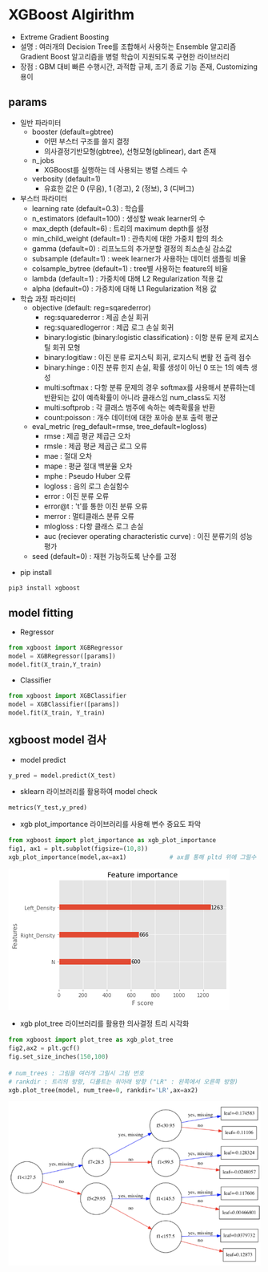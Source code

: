# XGBoost Algirithm
- Extreme Gradient Boosting
- 설명 : 여러개의 Decision Tree를 조합해서 사용하는 Ensemble 알고리즘
        Gradient Boost 알고리즘을 병렬 학습이 지원되도록 구현한 라이브러리
- 장점 : GBM 대비 빠른 수행시간, 과적합 규제, 조기 종료 기능 존재, Customizing 용이

## params
* 일반 파라미터
    + booster (default=gbtree)
        - 어떤 부스터 구조를 쓸지 결정
        - 의사결정기반모형(gbtree), 선형모형(gblinear), dart 존재
    + n_jobs
        - XGBoost를 실행하는 데 사용되는 병렬 스레드 수
    + verbosity (default=1)
        - 유효한 값은 0 (무음), 1 (경고), 2 (정보), 3 (디버그)
* 부스터 파라미터
    + learning rate (default=0.3) : 학습률
    + n_estimators (default=100) : 생성할 weak learner의 수
    + max_depth (default=6) : 트리의 maximum depth를 설정
    + min_child_weight (default=1) : 관측치에 대한 가중치 합의 최소
    + gamma (default=0) : 리프노드의 추가분할 결정의 최소손실 감소값
    + subsample (default=1) : week learner가 사용하는 데이터 샘플링 비율
    + colsample_bytree (default=1) : tree별 사용하는 feature의 비율
    + lambda (default=1) : 가중치에 대해 L2 Regularization 적용 값
    + alpha (default=0) : 가중치에 대해 L1 Regularization 적용 값
* 학습 과정 파라미터
    + objective (default: reg=sqarederror)
        - reg:squarederror : 제곱 손실 회귀
        - reg:squaredlogerror : 제곱 로그 손실 회귀
        - binary:logistic (binary:logistic classification) : 이항 분류 문제 로지스틸 회귀 모형
        - binary:logitlaw : 이진 분류 로지스틱 회귀, 로지스틱 변활 전 출력 점수
        - binary:hinge : 이진 분류 힌지 손실, 확률 생성이 아닌 0 또는 1의 예측 생성
        - multi:softmax : 다항 분류 문제의 경우 softmax를 사용해서 분류하는데 반환되는 값이 예측확률이
                        아니라 클래스임 num_class도 지정
        - multi:softprob : 각 클래스 범주에 속하는 예측확률을 반환
        - count:poisson : 개수 데이터에 대한 포아송 분포 출력 평균
    + eval_metric (reg_default=rmse, tree_default=logloss)
        - rmse : 제곱 평균 제곱근 오차
        - rmsle : 제곱 평균 제곱근 로그 오류
        - mae : 절대 오차
        - mape : 평균 절대 백분율 오차
        - mphe : Pseudo Huber 오류
        - logloss : 음의 로그 손실함수
        - error : 이진 분류 오류
        - error@t : 't'를 통한 이진 분류 오류
        - merror : 멀티클래스 분류 오류
        - mlogloss : 다항 클래스 로그 손실
        - auc (reciever operating characteristic curve) : 이진 분류기의 성능 평가
    + seed (default=0) : 재현 가능하도록 난수를 고정
    

- pip install
```bash
pip3 install xgboost
```
## model fitting
- Regressor
```python
from xgboost import XGBRegressor
model = XGBRegressor([params])
model.fit(X_train,Y_train)
```
- Classifier
```python
from xgboost import XGBClassifier
model = XGBClassifier([params])
model.fit(X_train, Y_train)
```

## xgboost model 검사
- model predict
```python
y_pred = model.predict(X_test)
```
- sklearn 라이브러리를 활용하여 model check
```python
metrics(Y_test,y_pred)
```
- xgb plot_importance 라이브러리를 사용해 변수 중요도 파악 
```python
from xgboost import plot_importance as xgb_plot_importance
fig1, ax1 = plt.subplot(figsize=(10,8))
xgb_plot_importance(model,ax=ax1)            # ax를 통해 pltd 위에 그릴수 있다.
```
![feature_important](./img/xgb_importance.png)

- xgb plot_tree 라이브러리를 활용한 의사결정 트리 시각화
```python
from xgboost import plot_tree as xgb_plot_tree
fig2,ax2 = plt.gcf()
fig.set_size_inches(150,100)

# num_trees : 그림을 여러개 그릴시 그림 번호
# rankdir : 트리의 방향, 디폴트는 위아래 방향 ("LR" : 왼쪽에서 오른쪽 방향) 
xgb.plot_tree(model, num_tree=0, rankdir='LR',ax=ax2)
```
![tree_img](./img/xgb_tree.png)